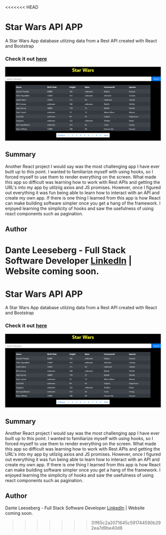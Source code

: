 <<<<<<< HEAD
# Star Wars API APP

A Star Wars App database utilzing data from a Rest API created with React and Bootstrap

### Check it out [here](https://serene-bastion-00739.herokuapp.com/)

![Star-Wars](Star_Wars.png)

## Summary

Another React project I would say was the most challenging app I have ever built up to this point. I wanted to familiarize myself with using hooks, so I forced myself to use them to render everything on the screen. What made this app so difficult was learning how to work with Rest APIs and getting the URL's into my app by utilziig axios and JS promises. However, once I figured out everything it was fun being able to learn how to interact with an API and create my own app. If there is one thing I learned from this app is how React can make building software simpler once you get a hang of the framework. I enjoyed learning the simplicity of hooks and saw the usefulness of using react components such as pagination. 

## Author

Dante Leeseberg - Full Stack Software Developer [LinkedIn](https://www.linkedin.com/in/dante-leeseberg-bba05883/)
| Website coming soon.
=======
# Star Wars API APP

A Star Wars App database utilzing data from a Rest API created with React and Bootstrap

### Check it out [here](https://serene-bastion-00739.herokuapp.com/)

![Star-Wars](Star_Wars.png)

## Summary

Another React project I would say was the most challenging app I have ever built up to this point. I wanted to familiarize myself with using hooks, so I forced myself to use them to render everything on the screen. What made this app so difficult was learning how to work with Rest APIs and getting the URL's into my app by utilziig axios and JS promises. However, once I figured out everything it was fun being able to learn how to interact with an API and create my own app. If there is one thing I learned from this app is how React can make building software simpler once you get a hang of the framework. I enjoyed learning the simplicity of hooks and saw the usefulness of using react components such as pagination. 

## Author

Dante Leeseberg - Full Stack Software Developer [LinkedIn](https://www.linkedin.com/in/dante-leeseberg-bba05883/)
| Website coming soon.
>>>>>>> 31f65c2a2071645c591744590b292ea7d9be40d8
